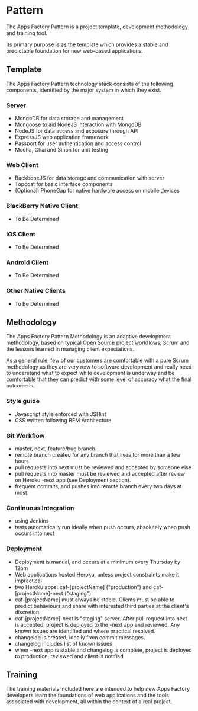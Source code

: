 Pattern
=======

The Apps Factory Pattern is a project template, development methodology and training tool.

Its primary purpose is as the template which provides a stable and predictable foundation for new web-based applications.

## Template

The Apps Factory Pattern technology stack consists of the following components, identified by the major system in which they exist.

### Server
* MongoDB for data storage and management
* Mongoose to aid NodeJS interaction with MongoDB
* NodeJS for data access and exposure through API 
* ExpressJS web application framework
* Passport for user authentication and access control
* Mocha, Chai and Sinon for unit testing

### Web Client
* BackboneJS for data storage and communication with server
* Topcoat for basic interface components
* (Optional) PhoneGap for native hardware access on mobile devices

### BlackBerry Native Client
* To Be Determined

### iOS Client
* To Be Determined

### Android Client
* To Be Determined

### Other Native Clients
* To Be Determined


## Methodology
The Apps Factory Pattern Methodology is an adaptive development methodology, based on typical Open Source project workflows, Scrum and the lessons learned in managing client expectations.

As a general rule, few of our customers are comfortable with a pure Scrum methodology as they are very new to software development and really need to understand what to expect while development is underway and be comfortable that they can predict with some level of accuracy what the final outcome is. 

### Style guide
- Javascript style enforced with JSHint
- CSS written following BEM Architecture

### Git Workflow
- master, next, feature/bug branch. 
- remote branch created for any branch that lives for more than a few hours
- pull requests into next must be reviewed and accepted by someone else
- pull requests into master must be reviewed and accepted after review on Heroku -next app (see Deployment section).
- frequent commits, and pushes into remote branch every two days at most

### Continuous Integration
- using Jenkins
- tests automatically run ideally when push occurs, absolutely when push occurs into next

### Deployment
- Deployment is manual, and occurs at a minimum every Thursday by 12pm
- Web applications hosted Heroku, unless project constraints make it impractical
- two Heroku apps: caf-[projectName]  ("production") and caf-[projectName]-next ("staging")
- caf-[projectName] must always be stable. Clients must be able to predict behaviours and share with interested third parties at the client's discretion
- caf-[projectName]-next is "staging" server. After pull request into next is accepted, project is deployed to the -next app and reviewed. Any known issues are identified and where practical resolved.
- changelog is created, ideally from commit messages.
- changelog includes list of known issues
- when -next app is stable and changelog is complete, project is deployed to production, reviewed and client is notified

## Training

The training materials included here are intended to help new Apps Factory developers learn the foundations of web applications and the tools associated with development, all within the context of a real project.
